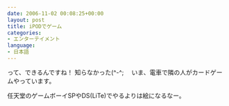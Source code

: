 ```yaml
---
date: 2006-11-02 00:08:25+00:00
layout: post
title: iPODでゲーム
categories:
- エンターテイメント
language:
- 日本語
---
```


って、できるんですね！ 知らなかった(^-^; 　いま、電車で隣の人がカードゲームやっています。

任天堂のゲームボーイSPやDS(LiTe)でやるよりは絵になるなー。
